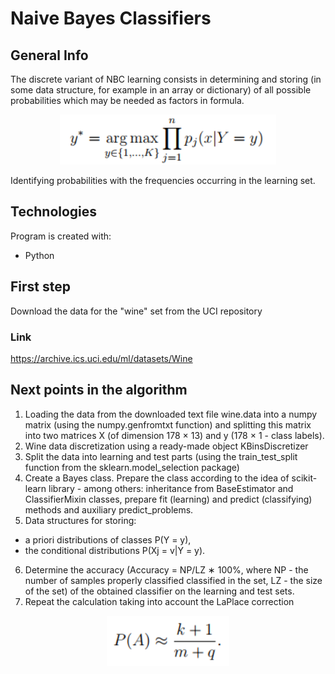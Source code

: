 # Naive Bayes Classifiers

## General Info
The discrete variant of NBC learning consists in determining and storing (in some
data structure, for example in an array or dictionary) of all possible probabilities
which may be needed as factors in formula. 
<p align="center">
<img src ="design3.PNG" widith="100" height="80">
</p>
Identifying probabilities with the frequencies occurring in the learning set.

## Technologies
Program is created with:
* Python

## First step
Download the data for the "wine" set from the UCI repository 
### Link
https://archive.ics.uci.edu/ml/datasets/Wine

## Next points in the algorithm
1. Loading the data from the downloaded text file wine.data into a numpy matrix (using the numpy.genfromtxt function) and splitting this matrix into two matrices X (of dimension
178 × 13) and y (178 × 1 - class labels).
2. Wine data discretization using a ready-made object
KBinsDiscretizer
3. Split the data into learning and test parts (using the train_test_split function from the sklearn.model_selection package)
4. Create a Bayes class. Prepare the class according to the idea of scikit-learn library - among others:
inheritance from BaseEstimator and ClassifierMixin classes, prepare fit
(learning) and predict (classifying) methods and auxiliary predict_problems.
5. Data structures for storing:
* a priori distributions of classes P(Y = y),
* the conditional distributions P(Xj = v|Y = y).
6. Determine the accuracy (Accuracy = NP/LZ ∗ 100%, where NP - the number of samples properly classified
classified in the set, LZ - the size of the set) of the obtained classifier
on the learning and test sets.
7. Repeat the calculation taking into account the LaPlace correction
<p align="center">
<img src ="LaPlace.PNG" widith="100" height="80">
</p>
